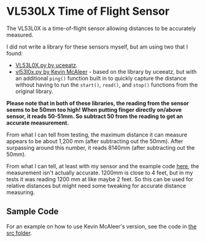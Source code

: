 # VL530LX Time of Flight Sensor
The VL53L0X is a time-of-flight sensor allowing distances to be accurately measured.

I did not write a library for these sensors myself, but am using two that I found:
- [VL53L0X.py by uceeatz](https://github.com/uceeatz/VL53L0X).
- [vl53l0x.py by Kevin McAleer](https://github.com/kevinmcaleer/vl53l0x) - based on the library by uceeatz, but with an additional `ping()` function built in to quickly capture the distance without having to run the `start()`, `read()`, and `stop()` functions from the original library.

**Please note that in both of these libraries, the reading from the sensor seems to be 50mm too high! When putting finger directly on/above sensor, it reads 50-51mm. So subtract 50 from the reading to get an accurate measurement.**

From what I can tell from testing, the maximum distance it can measure appears to be about 1,200 mm (after subtracting out the 50mm). After surpassing around this number, it reads 8140mm (after subtracting out the 50mm).

From what I can tell, at least with my sensor and the example code [here](./src/main.py), the measurement isn't actually accurate. 1200mm is close to 4 feet, but in my tests it was reading 1200 mm at like maybe 2 feet. So this can be used for relative distances but might need some tweaking for accurate distance measuring.

## Sample Code
For an example on how to use Kevin McAleer's version, see the code in [the src folder](./src/).